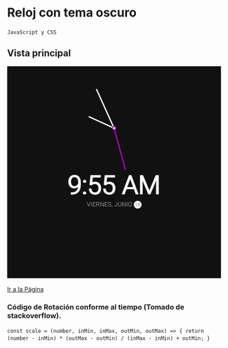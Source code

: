 # Reloj con tema oscuro

`JavaScript y CSS`

## Vista principal 

![image](vsta.jpg)

[Ir a la Página](https://angry-dubinsky-e15ef4.netlify.app/)

### Código de Rotación conforme al tiempo (Tomado de stackoverflow).
`const scale = (number, inMin, inMax, outMin, outMax) => {
	return (number - inMin) * (outMax - outMin) / (inMax - inMin) + outMin;
}
`